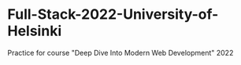 # Full-Stack-2022-University-of-Helsinki
Practice for course "Deep Dive Into Modern Web Development" 2022
